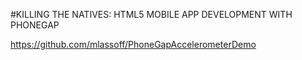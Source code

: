 #KILLING THE NATIVES: HTML5 MOBILE APP DEVELOPMENT WITH PHONEGAP

https://github.com/mlassoff/PhoneGapAccelerometerDemo